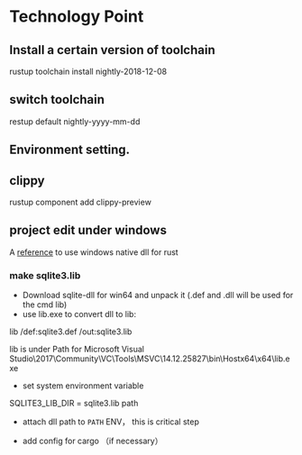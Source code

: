 # Technology Point

## Install a certain version of toolchain

rustup toolchain install nightly-2018-12-08

## switch toolchain

restup default nightly-yyyy-mm-dd

## Environment setting.

## clippy

rustup component add clippy-preview

## project edit under windows

A [reference](https://cmsd2.silvrback.com/rust-msvc) to use windows native dll for rust 

### make sqlite3.lib

+ Download sqlite-dll for win64 and unpack it (.def and .dll will be used for the cmd lib)
+ use lib.exe to convert dll to lib:

lib /def:sqlite3.def /out:sqlite3.lib

lib is under Path for Microsoft Visual Studio\2017\Community\VC\Tools\MSVC\14.12.25827\bin\Hostx64\x64\lib.exe

+ set system environment variable

SQLITE3_LIB_DIR = sqlite3.lib path

+ attach dll path to `PATH` ENV， this is critical step

+ add config for cargo （if necessary）

